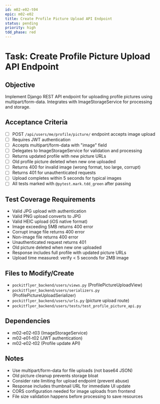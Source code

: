 ```yaml
---
id: m02-e02-t04
epic: m02-e02
title: Create Profile Picture Upload API Endpoint
status: pending
priority: high
tdd_phase: red
---
```


# Task: Create Profile Picture Upload API Endpoint

## Objective
Implement Django REST API endpoint for uploading profile pictures using multipart/form-data. Integrates with ImageStorageService for processing and storage.

## Acceptance Criteria
- [ ] POST `/api/users/me/profile/picture/` endpoint accepts image upload
- [ ] Requires JWT authentication
- [ ] Accepts multipart/form-data with "image" field
- [ ] Delegates to ImageStorageService for validation and processing
- [ ] Returns updated profile with new picture URLs
- [ ] Old profile picture deleted when new one uploaded
- [ ] Returns 400 for invalid image (wrong format, too large, corrupt)
- [ ] Returns 401 for unauthenticated requests
- [ ] Upload completes within 5 seconds for typical images
- [ ] All tests marked with `@pytest.mark.tdd_green` after passing

## Test Coverage Requirements
- Valid JPG upload with authentication
- Valid PNG upload converts to JPG
- Valid HEIC upload (iOS native format)
- Image exceeding 5MB returns 400 error
- Corrupt image file returns 400 error
- Non-image file returns 400 error
- Unauthenticated request returns 401
- Old picture deleted when new one uploaded
- Response includes full profile with updated picture URLs
- Upload time measured: verify < 5 seconds for 2MB image

## Files to Modify/Create
- `pockitflyer_backend/users/views.py` (ProfilePictureUploadView)
- `pockitflyer_backend/users/serializers.py` (ProfilePictureUploadSerializer)
- `pockitflyer_backend/users/urls.py` (picture upload route)
- `pockitflyer_backend/users/tests/test_profile_picture_api.py`

## Dependencies
- m02-e02-t03 (ImageStorageService)
- m02-e01-t02 (JWT authentication)
- m02-e02-t02 (Profile update API)

## Notes
- Use multipart/form-data for file uploads (not base64 JSON)
- Old picture cleanup prevents storage bloat
- Consider rate limiting for upload endpoint (prevent abuse)
- Response includes thumbnail URL for immediate UI update
- CORS configuration needed for image uploads from frontend
- File size validation happens before processing to save resources
